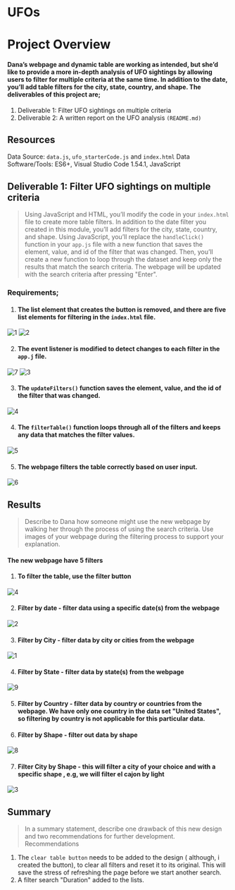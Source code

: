 # UFOs
# Project Overview
#### Dana’s webpage and dynamic table are working as intended, but she’d like to provide a more in-depth analysis of UFO sightings by allowing users to filter for multiple criteria at the same time. In addition to the date, you’ll add table filters for the city, state, country, and shape. The deliverables of this project are;
1. Deliverable 1: Filter UFO sightings on multiple criteria
2. Deliverable 2: A written report on the UFO analysis `(README.md)`

## Resources
Data Source: `data.js`, `ufo_starterCode.js` and `index.html`
Data Software/Tools: ES6+, Visual Studio Code 1.54.1, JavaScript

## Deliverable 1: Filter UFO sightings on multiple criteria 
> Using JavaScript and HTML, you’ll modify the code in your `index.html` file to create more table filters. In addition to the date filter you created in this module, you’ll add filters for the city, state, country, and shape. Using JavaScript, you’ll replace the `handleClick()` function in your `app.js` file with a new function that saves the element, value, and id of the filter that was changed. Then, you’ll create a new function to loop through the dataset and keep only the results that match the search criteria. The webpage will be updated with the search criteria after pressing "Enter".
### Requirements;
1. #### The list element that creates the button is removed, and there are five list elements for filtering in the `index.html` file.
![1](https://user-images.githubusercontent.com/76136277/111017472-c390d200-8381-11eb-9f5f-b691c6159ff7.PNG)
![2](https://user-images.githubusercontent.com/76136277/111017483-e1f6cd80-8381-11eb-8972-c9ef1fab5a1a.PNG)

2. #### The event listener is modified to detect changes to each filter in the `app.j` file.
![7](https://user-images.githubusercontent.com/76136277/111017707-128b3700-8383-11eb-8e86-59202ecefd06.PNG)
![3](https://user-images.githubusercontent.com/76136277/111017519-166a8980-8382-11eb-8eac-ebef270fd063.PNG)

3. #### The `updateFilters()` function saves the element, value, and the id of the filter that was changed.
![4](https://user-images.githubusercontent.com/76136277/111017582-6fd2b880-8382-11eb-8f78-519a3370d443.PNG)

4. #### The `filterTable()` function loops through all of the filters and keeps any data that matches the filter values.
![5](https://user-images.githubusercontent.com/76136277/111017619-ab6d8280-8382-11eb-992f-0afb1ab96cc0.PNG)

5. #### The webpage filters the table correctly based on user input.
![6](https://user-images.githubusercontent.com/76136277/111017674-e1126b80-8382-11eb-825a-2812790b81e4.PNG)

## Results
> Describe to Dana how someone might use the new webpage by walking her through the process of using the search criteria. Use images of your webpage during the filtering process to support your explanation.
#### The new webpage have 5 filters
1. #### To filter the table, use the filter button
![4](https://user-images.githubusercontent.com/76136277/111018878-b7107780-8389-11eb-9086-e26596d0b249.PNG)

2. #### Filter by date - filter data using a specific date(s) from the webpage
![2](https://user-images.githubusercontent.com/76136277/111018539-613ad000-8387-11eb-995e-ac451d7b4d13.PNG)

3. #### Filter by City - filter data by city or cities from the webpage
![1](https://user-images.githubusercontent.com/76136277/111018521-38b2d600-8387-11eb-98d3-ef1936b1ab46.PNG)

4. #### Filter by State - filter data by state(s) from the webpage
![9](https://user-images.githubusercontent.com/76136277/111018478-f8535800-8386-11eb-9714-a0816ff9b104.PNG)

5. #### Filter by Country - filter data by country or countries from the webpage. We have only one country in the data set "United States", so filtering by country is not applicable for this particular data.

6. #### Filter by Shape - filter out data by shape
![8](https://user-images.githubusercontent.com/76136277/111018434-c4783280-8386-11eb-90bd-7fd786003157.PNG)

7. #### Filter City by Shape - this will filter a city of your choice and with a specific shape , e.g, we will filter el cajon by light
![3](https://user-images.githubusercontent.com/76136277/111018735-972c8400-8388-11eb-97f5-e2146f7417bc.PNG)

## Summary
>  In a summary statement, describe one drawback of this new design and two recommendations for further development.
Recommendations
1. The `clear table button` needs to be added to the design ( although, i created the button), to clear all filters and reset it to its original. This will save the stress of refreshing the page before we start another search.
2. A filter search "Duration" added to the lists.
